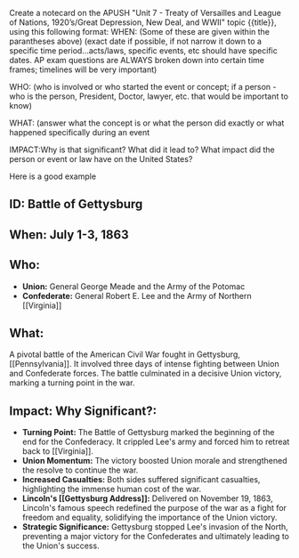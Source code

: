 Create a notecard on the APUSH "Unit 7 - Treaty of Versailles and League of Nations, 1920’s/Great Depression, New Deal, and WWII" topic {{title}}, using this following format:
WHEN: (Some of these are given within the parantheses above) (exact date if possible, if not narrow it down to a specific time period...acts/laws, specific events, etc should have specific dates. AP exam questions are ALWAYS broken down into certain time frames; timelines will be very important)

WHO: (who is involved or who started the event or concept; if a person - who is the person, President, Doctor, lawyer, etc. that would be important to know) 

WHAT: (answer what the concept is or what the person did exactly or what happened specifically during an event 

IMPACT:Why is that significant? What did it lead to? What impact did the person or event or law have on the United States?

Here is a good example

## ID: Battle of Gettysburg

## When: July 1-3, 1863

## Who: 
* **Union:**  General George Meade and the Army of the Potomac
* **Confederate:** General Robert E. Lee and the Army of Northern [[Virginia]]

## What: 

A pivotal battle of the American Civil War fought in Gettysburg, [[Pennsylvania]]. It involved three days of intense fighting between Union and Confederate forces. The battle culminated in a decisive Union victory, marking a turning point in the war.

## Impact: Why Significant?: 
* **Turning Point:**  The Battle of Gettysburg marked the beginning of the end for the Confederacy. It crippled Lee's army and forced him to retreat back to [[Virginia]].
* **Union Momentum:** The victory boosted Union morale and strengthened the resolve to continue the war.
* **Increased Casualties:** Both sides suffered significant casualties, highlighting the immense human cost of the war.
* **Lincoln's [[Gettysburg Address]]:** Delivered on November 19, 1863, Lincoln's famous speech redefined the purpose of the war as a fight for freedom and equality, solidifying the importance of the Union victory.
* **Strategic Significance:** Gettysburg stopped Lee's invasion of the North, preventing a major victory for the Confederates and ultimately leading to the Union's success.
